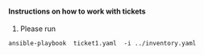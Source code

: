#### Instructions on how to work with tickets

1. Please run 
```
ansible-playbook  ticket1.yaml  -i ../inventory.yaml
```
